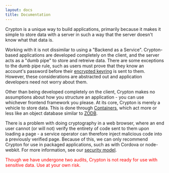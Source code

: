 ```yaml
---
layout: docs
title: Documentation
---
```


Crypton is a unique way to build applications, primarily because it makes it simple to store data with a server in such a way that the server doesn't know what that data is.

Working with it is not dissimilar to using a "Backend as a Service". Crypton-based applications are developed completely on the client, and the server acts as a "dumb pipe" to store and retreive data. There are some exceptions to the dumb pipe rule, such as users must prove that they know an account's password before their [encrypted keyring](/docs/concepts/accounts.html) is sent to them. However, these considerations are abstracted out and application developers need not worry about them.

Other than being developed completely on the client, Crypton makes no assumptions about how  you structure an application - you can use whichever frontend framework you please. At its core, Crypton is merely a vehicle to store data. This is done through [Containers](/docs/concepts/containers.html), which act more or less like an object database similar to [ZODB](http://www.zodb.org/en/latest/).

There is a problem with doing cryptography in a web browser, where an end user cannot (or will not) verify the entirety of code sent to them upon loading a page - a service operator can therefore inject malicious code into a previously verified page. Because of this, we can only recommend Crypton for use in packaged applications, such as with Cordova or node-webkit. For more information, see our [security model](/docs/security/model.html).

<p style="color: red;">
  Though we have undergone two audits, Crypton is not ready for use with sensitive data. Use at your own risk.
</p>

